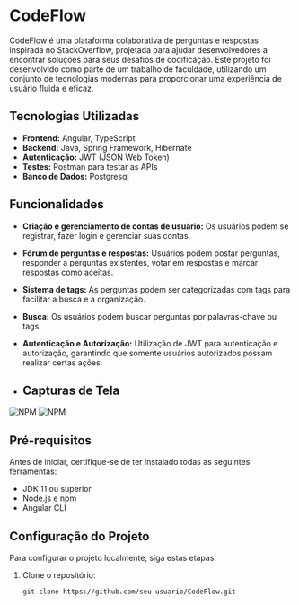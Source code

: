 # CodeFlow

CodeFlow é uma plataforma colaborativa de perguntas e respostas inspirada no StackOverflow, projetada para ajudar desenvolvedores a encontrar soluções para seus desafios de codificação. Este projeto foi desenvolvido como parte de um trabalho de faculdade, utilizando um conjunto de tecnologias modernas para proporcionar uma experiência de usuário fluida e eficaz.

## Tecnologias Utilizadas

- **Frontend:** Angular, TypeScript
- **Backend:** Java, Spring Framework, Hibernate
- **Autenticação:** JWT (JSON Web Token)
- **Testes:** Postman para testar as APIs
- **Banco de Dados:** Postgresql

## Funcionalidades

- **Criação e gerenciamento de contas de usuário:** Os usuários podem se registrar, fazer login e gerenciar suas contas.
- **Fórum de perguntas e respostas:** Usuários podem postar perguntas, responder a perguntas existentes, votar em respostas e marcar respostas como aceitas.
- **Sistema de tags:** As perguntas podem ser categorizadas com tags para facilitar a busca e a organização.
- **Busca:** Os usuários podem buscar perguntas por palavras-chave ou tags.
- **Autenticação e Autorização:** Utilização de JWT para autenticação e autorização, garantindo que somente usuários autorizados possam realizar certas ações.

- ## Capturas de Tela

![NPM](https://github.com/MarcosQuintino0/Assets/blob/main/assetFlow1.jpg)
![NPM](https://github.com/MarcosQuintino0/Assets/blob/main/assetFlow2.jpg)


## Pré-requisitos

Antes de iniciar, certifique-se de ter instalado todas as seguintes ferramentas:
- JDK 11 ou superior
- Node.js e npm
- Angular CLI

## Configuração do Projeto

Para configurar o projeto localmente, siga estas etapas:

1. Clone o repositório:
   ```bash
   git clone https://github.com/seu-usuario/CodeFlow.git
